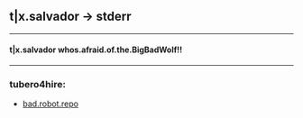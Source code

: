 ## t|x.salvador -> stderr
--------------------------------------------------
#### t|x.salvador whos.afraid.of.the.BigBadWolf!!
--------------------------------------------------

### tubero4hire:
- [bad.robot.repo](https://github.com/tixsalvador/pixyTrex)
